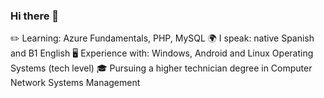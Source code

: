 ### Hi there 👋

<!--
**ZXRRX/ZXRRX** is a ✨ _special_ ✨ repository because its `README.md` (this file) appears on your GitHub profile.

Here are some ideas to get you started:

- 🔭 I’m currently working on ...
- 🌱 I’m currently learning ...
- 👯 I’m looking to collaborate on ...
- 🤔 I’m looking for help with ...
- 💬 Ask me about ...
- 📫 How to reach me: ...
- 😄 Pronouns: ...
- ⚡ Fun fact: ...
-->
✏️ Learning: Azure Fundamentals, PHP, MySQL
🌍 I speak: native Spanish and  B1 English
🖥️ Experience with: Windows, Android and Linux Operating Systems (tech level)
🎓 Pursuing a higher technician degree in Computer Network Systems Management 
